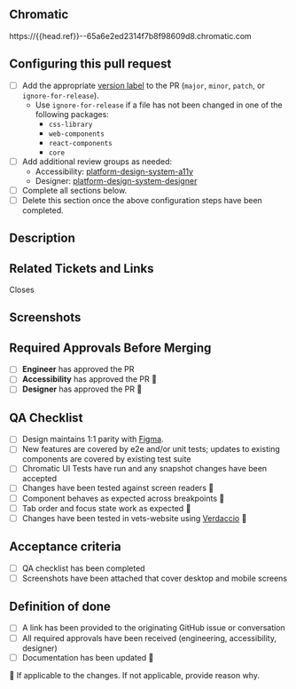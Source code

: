 ## Chromatic
<!-- DO NOT REMOVE - This `{{head.ref}}` is a placeholder for a CI job - it will be updated automatically -->
https://{{head.ref}}--65a6e2ed2314f7b8f98609d8.chromatic.com

## Configuring this pull request
- [ ] Add the appropriate [version label](https://github.com/department-of-veterans-affairs/component-library#how-to-choose-a-version-number) to the PR (`major`, `minor`, `patch`, or `ignore-for-release`).
    - Use `ignore-for-release` if a file has not been changed in one of the following packages: 
        - `css-library`
        - `web-components`
        - `react-components`
        - `core`
- [ ] Add additional review groups as needed:
    - Accessibility: [platform-design-system-a11y](https://github.com/orgs/department-of-veterans-affairs/teams/platform-design-system-a11y)
    - Designer: [platform-design-system-designer](https://github.com/orgs/department-of-veterans-affairs/teams/platform-design-system-designers)
- [ ] Complete all sections below.
- [ ] Delete this section once the above configuration steps have been completed.

<!--
Code Review Guiding Principles and Review Guide for the component-library (internal link):
    https://vfs.atlassian.net/wiki/spaces/DST/pages/3509026855/Code+Review+Guiding+Principles+and+Review+guide+for+the+component-library
-->

## Description

<!-- 
Add a description even if it's just a short summary. Try not to make the reviewer figure out what the PR 
is trying to accomplish and don’t make assumptions about their understanding of the changes.
-->

## Related Tickets and Links

<!-- 
Link to any related issues, PRs, Slack conversations, or anything else relevant to documenting the changes.
-->

Closes <ticket>

## Screenshots

<!-- 
If there are any visual changes, screenshots should be added here.
-->

## Required Approvals Before Merging
- [ ] **Engineer** has approved the PR
- [ ] **Accessibility** has approved the PR 🔅 
- [ ] **Designer** has approved the PR 🔅

## QA Checklist
- [ ] Design maintains 1:1 parity with [Figma](https://www.figma.com/files/1499394822283304153/project/105082786?fuid=1192586511403544015). 
- [ ] New features are covered by e2e and/or unit tests; updates to existing components are covered by existing test suite
- [ ] Chromatic UI Tests have run and any snapshot changes have been accepted
- [ ] Changes have been tested against screen readers 🔅
- [ ] Component behaves as expected across breakpoints 🔅
- [ ] Tab order and focus state work as expected 🔅
- [ ] Changes have been tested in vets-website using [Verdaccio](https://github.com/department-of-veterans-affairs/component-library?tab=readme-ov-file#local-testing-in-vets-website-with-verdaccio) 🔅

## Acceptance criteria
- [ ] QA checklist has been completed
- [ ] Screenshots have been attached that cover desktop and mobile screens

## Definition of done
- [ ] A link has been provided to the originating GitHub issue or conversation
- [ ] All required approvals have been received (engineering, accessibility, designer)
- [ ] Documentation has been updated 🔅

🔅 If applicable to the changes. If not applicable, provide reason why.